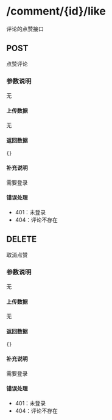 # /comment/{id}/like
评论的点赞接口

## POST
点赞评论

### 参数说明
无

#### 上传数据
无

#### 返回数据
```
{}
```

#### 补充说明
需要登录

#### 错误处理
* 401：未登录
* 404：评论不存在

## DELETE
取消点赞

### 参数说明
无

#### 上传数据
无

#### 返回数据
```
{}
```

#### 补充说明
需要登录

#### 错误处理
* 401：未登录
* 404：评论不存在